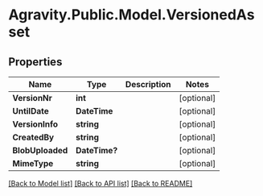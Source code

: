 # Agravity.Public.Model.VersionedAsset

## Properties

Name | Type | Description | Notes
------------ | ------------- | ------------- | -------------
**VersionNr** | **int** |  | [optional] 
**UntilDate** | **DateTime** |  | [optional] 
**VersionInfo** | **string** |  | [optional] 
**CreatedBy** | **string** |  | [optional] 
**BlobUploaded** | **DateTime?** |  | [optional] 
**MimeType** | **string** |  | [optional] 

[[Back to Model list]](../README.md#documentation-for-models) [[Back to API list]](../README.md#documentation-for-api-endpoints) [[Back to README]](../README.md)

